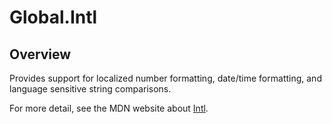 # Global.Intl

<TypeHeader/>

## Overview

Provides support for localized number formatting, date/time formatting,
and language sensitive string comparisons.

For more detail, see the MDN website about
[Intl](https://developer.mozilla.org/docs/Web/JavaScript/Reference/Global_Objects/Intl).

<ApiDocs/>
